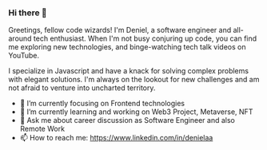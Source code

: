 ### Hi there 👋

Greetings, fellow code wizards! I'm Deniel, a software engineer and all-around tech enthusiast. When I'm not busy conjuring up code, you can find me exploring new technologies, and binge-watching tech talk videos on YouTube.

I specialize in Javascript and have a knack for solving complex problems with elegant solutions. I'm always on the lookout for new challenges and am not afraid to venture into uncharted territory.

- 🔭 I’m currently focusing on Frontend technologies
- 🌱 I’m currently learning and working on Web3 Project, Metaverse, NFT
- 💬 Ask me about career discussion as Software Engineer and also Remote Work
- 📫 How to reach me: https://www.linkedin.com/in/denielaa
